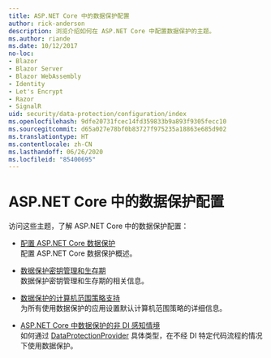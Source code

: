 ```yaml
---
title: ASP.NET Core 中的数据保护配置
author: rick-anderson
description: 浏览介绍如何在 ASP.NET Core 中配置数据保护的主题。
ms.author: riande
ms.date: 10/12/2017
no-loc:
- Blazor
- Blazor Server
- Blazor WebAssembly
- Identity
- Let's Encrypt
- Razor
- SignalR
uid: security/data-protection/configuration/index
ms.openlocfilehash: 9dfe20731fcec14fd359833b9a893f9305fecc10
ms.sourcegitcommit: d65a027e78bf0b83727f975235a18863e685d902
ms.translationtype: HT
ms.contentlocale: zh-CN
ms.lasthandoff: 06/26/2020
ms.locfileid: "85400695"
---
```

# <a name="data-protection-configuration-in-aspnet-core"></a>ASP.NET Core 中的数据保护配置

访问这些主题，了解 ASP.NET Core 中的数据保护配置：

* [配置 ASP.NET Core 数据保护](xref:security/data-protection/configuration/overview)  
  配置 ASP.NET Core 数据保护概述。

* [数据保护密钥管理和生存期](xref:security/data-protection/configuration/default-settings)  
  数据保护密钥管理和生存期的相关信息。

* [数据保护的计算机范围策略支持](xref:security/data-protection/configuration/machine-wide-policy)  
  为所有使用数据保护的应用设置默认计算机范围策略的详细信息。

* [ASP.NET Core 中数据保护的非 DI 感知情境](xref:security/data-protection/configuration/non-di-scenarios)  
  如何通过 [DataProtectionProvider](/dotnet/api/Microsoft.AspNetCore.DataProtection.DataProtectionProvider) 具体类型，在不经 DI 特定代码流程的情况下使用数据保护。
